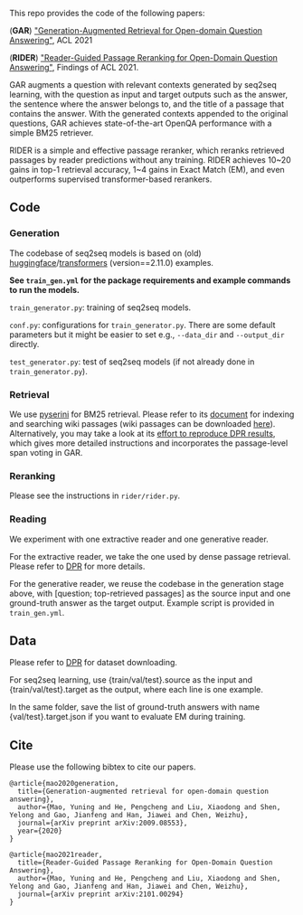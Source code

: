 This repo provides the code of the following papers:

(**GAR**) ["Generation-Augmented Retrieval for Open-domain Question Answering"](https://arxiv.org/abs/2009.08553), ACL 2021

(**RIDER**) ["Reader-Guided Passage Reranking for Open-Domain Question Answering"](https://arxiv.org/abs/2101.00294), Findings of ACL 2021.



GAR augments a question with relevant contexts generated by seq2seq learning, with the question as input and target outputs such as the answer, the sentence where the answer belongs to, and the title of a passage that contains the answer. With the generated contexts appended to the original questions, GAR achieves state-of-the-art OpenQA performance with a simple BM25 retriever.

RIDER is a simple and effective passage reranker, which reranks retrieved passages by reader predictions without any training. RIDER achieves 10\~20 gains in top-1 retrieval accuracy, 1\~4 gains in Exact Match (EM), and even outperforms supervised transformer-based rerankers.



## Code

### Generation

The codebase of seq2seq models is based on (old) [huggingface](https://github.com/huggingface)/[transformers](https://github.com/huggingface/transformers) (version==2.11.0) examples. 

**See  `train_gen.yml` for the package requirements and example commands to run the models.** 

`train_generator.py`: training of seq2seq models.

`conf.py`: configurations for `train_generator.py`.  There are some default parameters but it might be easier to set e.g., `--data_dir` and `--output_dir` directly.

`test_generator.py`: test of seq2seq models (if not already done in `train_generator.py`).



### Retrieval

We use [pyserini](https://github.com/castorini/pyserini) for BM25 retrieval. Please refer to its [document](https://github.com/castorini/pyserini/#how-do-i-index-and-search-my-own-documents) for indexing and searching wiki passages (wiki passages can be downloaded [here](https://github.com/facebookresearch/DPR#resources--data-formats)). Alternatively, you may take a look at its [effort to reproduce DPR results](https://github.com/castorini/pyserini/blob/master/docs/experiments-dpr.md), which gives more detailed instructions and incorporates the passage-level span voting in GAR.



### Reranking

Please see the instructions in `rider/rider.py`.



### Reading

We experiment with one extractive reader and one generative reader. 

For the extractive reader, we take the one used by dense passage retrieval. Please refer to [DPR](https://github.com/facebookresearch/DPR) for more details. 

For the generative reader, we reuse the codebase in the generation stage above, with [question; top-retrieved passages] as the source input and one ground-truth answer as the target output. Example script is provided in `train_gen.yml`.



## Data

Please refer to [DPR](https://github.com/facebookresearch/DPR#resources--data-formats) for dataset downloading.

For seq2seq learning, use {train/val/test}.source as the input and {train/val/test}.target as the output, where each line is one example. 

In the same folder, save the list of ground-truth answers with name {val/test}.target.json if you want to evaluate EM during training.



## Cite

Please use the following bibtex to cite our papers. 

```
@article{mao2020generation,
  title={Generation-augmented retrieval for open-domain question answering},
  author={Mao, Yuning and He, Pengcheng and Liu, Xiaodong and Shen, Yelong and Gao, Jianfeng and Han, Jiawei and Chen, Weizhu},
  journal={arXiv preprint arXiv:2009.08553},
  year={2020}
}

@article{mao2021reader,
  title={Reader-Guided Passage Reranking for Open-Domain Question Answering},
  author={Mao, Yuning and He, Pengcheng and Liu, Xiaodong and Shen, Yelong and Gao, Jianfeng and Han, Jiawei and Chen, Weizhu},
  journal={arXiv preprint arXiv:2101.00294}
}

```



